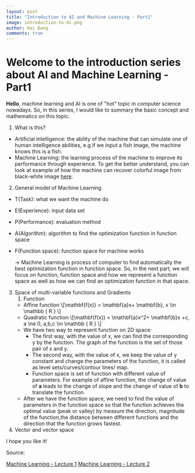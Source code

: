 ```yaml
---
layout: post
title: "Introduction to AI and Machine Learning - Part1"
image: introduction-to-ml.png
author: Hai Dang
comments: true
---
```

# Welcome to the introduction series about AI and Machine Learning - Part1

**Hello**, machine learning and AI is one of "hot" topic in computer science nowadays. So, in this series, I would like to summary the basic concept and mathematics on this topic. 
1. What is this?
 * Artificial Intelligence: the ability of the machine that can simulate one of human intelligence abilities, e.g if we input a fish image, the machine knows this is a fish. 
 * Machine Learning: the learning process of the machine to improve its performance through experience. To get the better understand, you can look at example of how the machine can recover colorful image from black-white image [here](https://www.facebook.com/curiousAI/videos/1431500110327587/?fref=mentions). 
2. General model of Machine Learning
* T(Task): what we want the machine do
* E(Experience): input data set
* P(Performance): evaluation method 
* A(Algorithm): algorithm to find the optimization function in function space
* F(Function space): function space for machine works

   -> Machine Learning is process of computer to find automatically the best optimization function in function space. So, in the next part, we will focus on function, function space and how we represent a function space as well as how we can find an optimization function in that space.
3. Space of multi-variable functions and Gradients
   1. Function
   * Affine function \\[\mathbf{f(x)} = \mathbf{a}x+ \mathbf{b},  x \in \mathbb { R } \\] 
   * Quadratic function \\[\mathbf{f(x)} = \mathbf{a}x^2+ \mathbf{b}x +c, a \ne 0, a,b,c \in \mathbb { R } \\] 
   * We have two way to represent function on 2D space:
     * The first way, with the value of x, we can find the corresponding y by the function. The graph of the function is the set of those pair of x and y. 
     * The second way, with the value of x, we keep the value of y constant and change the parameters of the function, it is called as level sets/curves/contour lines/ map. 
     * Function space is set of function with different value of parameters. For example of affine function,  the change of value of **a** leads to the change of slope and the change of value of **b** to translate the function. 
   * After we have the function space, we need to find the value of parameters in the function space so that the function achieves the optimal value (peak or valley) by measure the direction, magnitude of the function,the distance between different functions and the direction that the function grows fastest. 
4. Vector and vector space
   
I hope you like it!

Source: 

[Machine Learning - Lecture 1](https://www.facebook.com/curiousAI/videos/1431500110327587/?fref=mentions)
[Machine Learning - Lecture 2](https://www.facebook.com/curiousAI/videos/1443931999084398/?hc_location=ufi)
 

